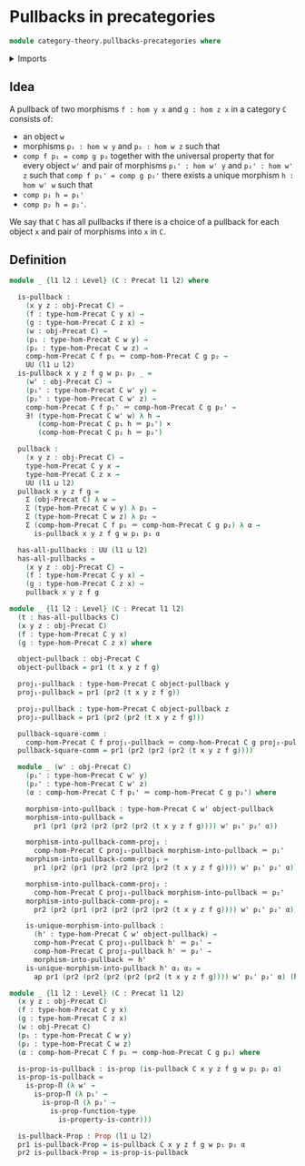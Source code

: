 # Pullbacks in precategories

```agda
module category-theory.pullbacks-precategories where
```

<details><summary>Imports</summary>
```agda
open import foundation.cartesian-product-types
open import foundation.contractible-types
open import foundation.dependent-pair-types
open import foundation.identity-types
open import foundation.propositions
open import foundation.unique-existence
open import foundation.universe-levels
open import category-theory.precategories
```
</details>

## Idea

A pullback of two morphisms `f : hom y x` and `g : hom z x` in a category `C` consists of:
- an object `w`
- morphisms `p₁ : hom w y` and `p₂ : hom w z`
such that
- `comp f p₁ = comp g p₂`
together with the universal property that for every object `w'` and pair of morphisms `p₁' : hom w' y` and `p₂' : hom w' z` such that `comp f p₁' = comp g p₂'` there exists a unique morphism `h : hom w' w` such that
- `comp p₁ h = p₁'`
- `comp p₂ h = p₂'`.

We say that `C` has all pullbacks if there is a choice of a pullback for each object `x` and pair of morphisms into `x` in `C`.

## Definition

```agda
module _ {l1 l2 : Level} (C : Precat l1 l2) where

  is-pullback :
    (x y z : obj-Precat C) →
    (f : type-hom-Precat C y x) →
    (g : type-hom-Precat C z x) →
    (w : obj-Precat C) →
    (p₁ : type-hom-Precat C w y) →
    (p₂ : type-hom-Precat C w z) →
    comp-hom-Precat C f p₁ ＝ comp-hom-Precat C g p₂ →
    UU (l1 ⊔ l2)
  is-pullback x y z f g w p₁ p₂ _ =
    (w' : obj-Precat C) →
    (p₁' : type-hom-Precat C w' y) →
    (p₂' : type-hom-Precat C w' z) →
    comp-hom-Precat C f p₁' ＝ comp-hom-Precat C g p₂' →
    ∃! (type-hom-Precat C w' w) λ h →
       (comp-hom-Precat C p₁ h ＝ p₁') ×
       (comp-hom-Precat C p₂ h ＝ p₂')

  pullback :
    (x y z : obj-Precat C) →
    type-hom-Precat C y x →
    type-hom-Precat C z x →
    UU (l1 ⊔ l2)
  pullback x y z f g =
    Σ (obj-Precat C) λ w →
    Σ (type-hom-Precat C w y) λ p₁ →
    Σ (type-hom-Precat C w z) λ p₂ →
    Σ (comp-hom-Precat C f p₁ ＝ comp-hom-Precat C g p₂) λ α →
      is-pullback x y z f g w p₁ p₂ α

  has-all-pullbacks : UU (l1 ⊔ l2)
  has-all-pullbacks =
    (x y z : obj-Precat C) →
    (f : type-hom-Precat C y x) →
    (g : type-hom-Precat C z x) →
    pullback x y z f g

module _ {l1 l2 : Level} (C : Precat l1 l2)
  (t : has-all-pullbacks C)
  (x y z : obj-Precat C)
  (f : type-hom-Precat C y x)
  (g : type-hom-Precat C z x) where

  object-pullback : obj-Precat C
  object-pullback = pr1 (t x y z f g)

  proj₁-pullback : type-hom-Precat C object-pullback y
  proj₁-pullback = pr1 (pr2 (t x y z f g))

  proj₂-pullback : type-hom-Precat C object-pullback z
  proj₂-pullback = pr1 (pr2 (pr2 (t x y z f g)))

  pullback-square-comm :
    comp-hom-Precat C f proj₁-pullback ＝ comp-hom-Precat C g proj₂-pullback
  pullback-square-comm = pr1 (pr2 (pr2 (pr2 (t x y z f g))))

  module _ (w' : obj-Precat C)
    (p₁' : type-hom-Precat C w' y)
    (p₂' : type-hom-Precat C w' z)
    (α : comp-hom-Precat C f p₁' ＝ comp-hom-Precat C g p₂') where

    morphism-into-pullback : type-hom-Precat C w' object-pullback
    morphism-into-pullback =
      pr1 (pr1 (pr2 (pr2 (pr2 (pr2 (t x y z f g)))) w' p₁' p₂' α))

    morphism-into-pullback-comm-proj₁ :
      comp-hom-Precat C proj₁-pullback morphism-into-pullback ＝ p₁'
    morphism-into-pullback-comm-proj₁ =
      pr1 (pr2 (pr1 (pr2 (pr2 (pr2 (pr2 (t x y z f g)))) w' p₁' p₂' α)))

    morphism-into-pullback-comm-proj₂ :
      comp-hom-Precat C proj₂-pullback morphism-into-pullback ＝ p₂'
    morphism-into-pullback-comm-proj₂ =
      pr2 (pr2 (pr1 (pr2 (pr2 (pr2 (pr2 (t x y z f g)))) w' p₁' p₂' α)))

    is-unique-morphism-into-pullback :
      (h' : type-hom-Precat C w' object-pullback) →
      comp-hom-Precat C proj₁-pullback h' ＝ p₁' →
      comp-hom-Precat C proj₂-pullback h' ＝ p₂' →
      morphism-into-pullback ＝ h'
    is-unique-morphism-into-pullback h' α₁ α₂ =
      ap pr1 (pr2 (pr2 (pr2 (pr2 (pr2 (t x y z f g)))) w' p₁' p₂' α) (h' , α₁ , α₂))

module _ {l1 l2 : Level} (C : Precat l1 l2)
  (x y z : obj-Precat C)
  (f : type-hom-Precat C y x)
  (g : type-hom-Precat C z x)
  (w : obj-Precat C)
  (p₁ : type-hom-Precat C w y)
  (p₂ : type-hom-Precat C w z)
  (α : comp-hom-Precat C f p₁ ＝ comp-hom-Precat C g p₂) where

  is-prop-is-pullback : is-prop (is-pullback C x y z f g w p₁ p₂ α)
  is-prop-is-pullback =
    is-prop-Π (λ w' →
      is-prop-Π (λ p₁' →
        is-prop-Π (λ p₂' →
          is-prop-function-type
            is-property-is-contr)))

  is-pullback-Prop : Prop (l1 ⊔ l2)
  pr1 is-pullback-Prop = is-pullback C x y z f g w p₁ p₂ α
  pr2 is-pullback-Prop = is-prop-is-pullback
```

